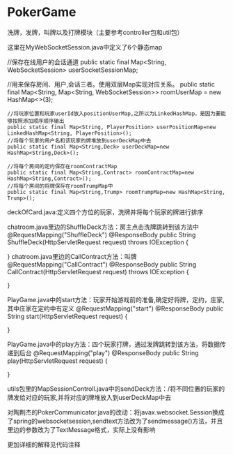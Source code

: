 # PokerGame
洗牌，发牌，叫牌以及打牌模块（主要参考controller包和util包）

这里在MyWebSocketSession.java中定义了6个静态map
   
   //保存在线用户的会话通道
   public static final Map<String, WebSocketSession> userSocketSessionMap;
  
  //用来保存房间、用户,会话三者。使用双层Map实现对应关系。
    public  static final Map<String, Map<String, WebSocketSession>> roomUserMap = new HashMap<>(3);

    //将玩家位置和玩家userId放入positionUserMap,之所以为LinkedHashMap，是因为要能够按照添加顺序顺序输出
    public static final Map<String, PlayerPosition> userPositionMap=new LinkedHashMap<String, PlayerPosition>();
    //将每个玩家的用户名和该玩家的牌堆放到userDeckMap中去
    public static final Map<String,Deck> userDeckMap=new HashMap<String,Deck>(); 
    
    //将每个房间的定约保存在roomContractMap
    public static final Map<String,Contract> roomContractMap=new HashMap<String,Contract>();
    //将每个房间的将牌保存在roomTrumpMap中
    public static final Map<String,Trump> roomTrumpMap=new HashMap<String, Trump>();
    
 deckOfCard.java:定义四个方位的玩家，洗牌并将每个玩家的牌进行排序
 
chatroom.java里边的ShuffleDeck方法：房主点击洗牌跳转到该方法中
 @RequestMapping("ShuffleDeck")
	@ResponseBody
	public String ShuffleDeck(HttpServletRequest request) throws IOException {
   
  }
chatroom.java里边的CallContract方法：叫牌
 @RequestMapping("CallContract")
	@ResponseBody
	public String CallContract(HttpServletRequest request) throws IOException {
   
  }

PlayGame.java中的start方法：玩家开始游戏前的准备,确定好将牌，定约，庄家,其中庄家在定约中有定义
  @RequestMapping("start")
	@ResponseBody
	public String start(HttpServletRequest request) {
  
  }
  
PlayGame.java中的play方法：四个玩家打牌，通过发牌跳转到该方法，将数据传递到后台
  @RequestMapping("play")
	@ResponseBody
	public String play(HttpServletRequest request) {
  
  }
  
utils包里的MapSessionControll.java中的sendDeck方法：/将不同位置的玩家的牌发给对应的玩家,并将对应的牌堆放入到userDeckMap中去

对陶荆杰的PokerCommunicator.java的改动：将javax.websocket.Session换成了spring的websocketsession,sendtext方法改为了sendmessage()方法，并且里边的参数改为了TextMessage格式，实际上没有影响

更加详细的解释见代码注释
